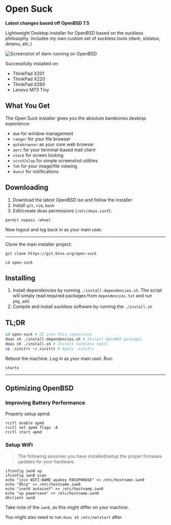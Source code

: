 # Open Suck

**Latest changes based off OpenBSD 7.5**

Lightweight Desktop installer for OpenBSD based on the suckless philosophy.
Includes my own custom set of suckless tools (dwm, slstatus, dmenu, etc.)

![Screenshot of dwm running on
OpenBSD](/screenshots/open-suck-75.png)

Successfully installed on:

- ThinkPad X201
- ThinkPad X220
- ThinkPad X260
- Lenovo M73 Tiny

## What You Get

The Open Suck installer gives you the absolute barebones desktop experience:

- `dwm` for window management
- `ranger` for your file browser
- `qutebrowser` as your core web browser
- `aerc` for your terminal-based mail client
- `slock` for screen locking
- `scrot`/`slop` for simple screenshot utilities
- `feh` for your image/file viewing
- `dunst` for notifications

## Downloading

1. Download the latest OpenBSD iso and follow the installer
2. Install `git`, `vim`, `bash`
3. Edit/create doas permissions (`/etc/doas.conf`):

```
permit nopass :wheel
```

Now logout and log back in as your main user.

---

Clone the main installer project:

`git clone https://git.btxx.org/open-suck`

`cd open-suck`

## Installing

1) Install dependencies by running `./install-dependencies.sh`. The script will simply read required packages from `dependencies.txt` and run `pkg_add`.
2) Compile and install suckless software by running the `./install.sh`

## TL;DR

```sh
cd open-suck # CD into this repository
doas sh ./install-dependencies.sh # Install OpenBSD packages
doas sh ./install.sh # Install suckless tools
cp .xinitrc ~/.xinitrc # Apply .xinitrc
```

Reboot the machine. Log in as your main user. Run:

```
startx
```

---

## Optimizing OpenBSD

### Improving Battery Performance

Properly setup apmd:

```
rcctl enable apmd
rcctl set apmd flags -A
rcctl start apmd
```

### Setup WiFi

> The following assumes you have installed/setup the proper firmware updates for your hardware.


```
ifconfig iwn0 up
ifconfig iwn0 scan
echo "join WIFI-NAME wpakey PASSPHRASE" >> /etc/hostname.iwn0
echo "dhcp" >> /etc/hostname.iwn0
echo "inet6 autoconf" >> /etc/hostname.iwn0
echo "up powersave" >> /etc/hostname.iwn0
dhclient iwn0
```

Take note of the `iwn0`, as this might differ on your machine.

You might also need to run `doas sh /etc/netstart` after.

